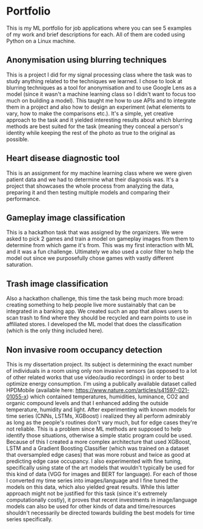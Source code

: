 # Portfolio
This is my ML portfolio for job applications where you can see 5 examples of my work and brief descriptions for each. All of them are coded using Python on a Linux machine. 

## Anonymisation using blurring techniques
  This is a project I did for my signal processing class where the task was to study anything related to the techniques we learned. I chose to look at blurring techniques as a tool for anonymisation and to use Google Lens as a model (since it wasn't a machine learning class so I didn't want to focus too much on building a model). This taught me how to use APIs and to integrate them in a project and also how to design an experiment (what elements to vary, how to make the comparisons etc.). It's a simple, yet creative approach to the task and it yielded interesting results about which blurring methods are best suited for the task (meaning they conceal a person's identity while keeping the rest of the photo as true to the original as possible. 
## Heart disease diagnostic tool
  This is an assignment for my machine learning class where we were given patient data and we had to determine what their diagnosis was. It's a project that showcases the whole process from analyzing the data, preparing it and then testing multiple models and comparing their performance.
## Gameplay image classification
  This is a hackathon task that was assigned by the organizers. We were asked to pick 2 games and train a model on gameplay images from them to determine from which game it's from. This was my first interaction with ML and it was a fun challenge. Ultimately we also used a color filter to help the model out since we purposefully chose games with vastly different saturation. 
## Trash image classification
  Also a hackathon challenge, this time the task being much more broad: creating something to help people live more sustainably that can be integrated in a banking app. We created such an app that allows users to scan trash to find where they should be recycled and earn points to use in affiliated stores. I developed the ML model that does the classification (which is the only thing included here).
## Non invasive room occupancy detection 
  This is my dissertation project. Its subject is determining the exact number of individuals in a room using only non invasive sensors (as opposed to a lot of other related works that use video/audio recordings) in order to best optimize energy consumption. I'm using a publically available dataset called HPDMobile (available here: https://www.nature.com/articles/s41597-021-01055-x) which contained temperatures, humidities, luminance, CO2 and organic compound levels and that I enhanced adding the outside temperature, humidity and light. After experimenting with known models for time series (CNNs, LSTMs, XGBoost) i realized they all perform admirably as long as the people's routines don't vary much, but for edge cases they're not reliable. This is a problem since ML methods are supposed to help identify those situations, otherwise a simple static program could be used. Because of this I created a more complex architecture that used XGBoost, LSTM and a Gradient Boosting Classifier (which was trained on a dataset that oversampled edge cases) that was more robust and twice as good at predicting edge case occupancy. I also experimented with fine tuning, specifically using state of the art models that wouldn't typically be used for this kind of data (VGG for images and BERT for language). For each of those I converted my time series into images/language and I fine tuned the models on this data, which also yielded great results. While this latter approach might not be justified for this task (since it's extremely computationally costly), it proves that recent investments in image/language models can also be used for other kinds of data and time/resources shouldn't necessarily be directed towards building the best models for time series specifically. 
